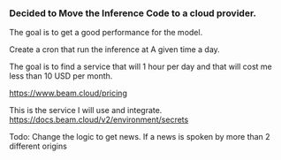 ### Decided to Move the Inference Code to a cloud provider.

The goal is to get a good performance for the model.

Create a cron that run the inference at  A given time a day.

The goal is to find a service that will 1 hour per day and that will cost me less than 10 USD per month.

https://www.beam.cloud/pricing

This is the service I will use and integrate.
https://docs.beam.cloud/v2/environment/secrets

Todo: Change the logic to get news. If a news is spoken by more than 2 different origins
